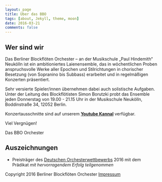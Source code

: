 ```yaml
---
layout: page
title: Über das BBO
tags: [about, Jekyll, theme, moon]
date: 2016-03-21
comments: false
---
```

    
## Wer sind wir
Das Berliner Blockflöten Orchester – an der Musikschule „Paul Hindemith“ Neukölln ist ein ambitioniertes Laienensemble, das in wöchentlichen Proben anspruchsvolle Werke aller Epochen und Stilrichtungen in chorischer Besetzung (von Sopranino bis Subbass) erarbeitet und in regelmäßigen Konzerten präsentiert.

Sehr versierte Spieler/innen übernehmen dabei auch solistische Aufgaben. Unter der Leitung des Blockflötisten Simon Borutzki probt das Ensemble jeden Donnerstag von 19.00 - 21.15 Uhr in der Musikschule Neukölln, Boddinstraße 34, 12052 Berlin.

Konzertausschnitte sind auf unserem <a href="https://www.youtube.com/watch?v=TH8XYCMYYmA"><b>Youtube Kannal</b></a> verfügbar.

Viel Vergnügen!

Das BBO Orchester

## Auszeichnungen

* Preisträger des <a href="https://www.musikrat.de/dow/startseite/">Deutschen Orchesterwettbewerbs</a> 2016 mit dem Prädikat _mit hervorragendem Erfolg teilgenommen_

Copyright 2016 Berliner Blockflöten Orchester <a href="https://www.facebook.com/Berliner-Blockfl%C3%B6ten-Orchester-BBO-539437959484635/info?tab=page_info">Impressum</a>
